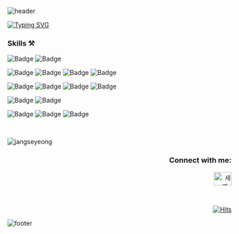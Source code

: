 ![header](https://capsule-render.vercel.app/api?type=waving&&color=gradient&height=100&section=header&fontSize=90)


<a href="https://git.io/typing-svg"><img src="https://readme-typing-svg.demolab.com?font=Roboto+Mono&weight=600&size=24&pause=1000&color=DF6695DA&width=435&lines=Hi%2C+I'm+Se+Yeong+%3A)" alt="Typing SVG" /></a>


<h3>Skills ⚒️</h3>

![Badge](https://img.shields.io/badge/JavaScript-F7DF1E?style=flat&logo=javascript&logoColor=white) ![Badge](https://img.shields.io/badge/TypeScript-3178C6?style=flat&logo=typescript&logoColor=white)

![Badge](https://img.shields.io/badge/React-61DAFB?style=flat&logo=react&logoColor=white) ![Badge](https://img.shields.io/badge/Next.js-000000?style=flat&logo=nextdotjs&logoColor=white) ![Badge](https://img.shields.io/badge/jQuery-0769AD?style=flat&logo=jquery&logoColor=white) ![Badge](https://img.shields.io/badge/AngularJS-0F0F11?style=flat&logo=angular&logoColor=white)




![Badge](https://img.shields.io/badge/CSS3-1572B6?style=flat&logo=css3&logoColor=white) ![Badge](https://img.shields.io/badge/Sass-CC6699?style=flat&logo=sass&logoColor=white) ![Badge](https://img.shields.io/badge/Styled_Component-DB7093?style=flat&logo=styledcomponents&logoColor=white) ![Badge](https://img.shields.io/badge/Tailwind_CSS-06B6D4?style=flat&logo=tailwindcss&logoColor=white) 


![Badge](https://img.shields.io/badge/React_Hook_Form-EC5990?style=flat&logo=reacthookform&logoColor=white) ![Badge](https://img.shields.io/badge/Zod-3E67B1?style=flat&logo=zod&logoColor=white)


![Badge](https://img.shields.io/badge/TanStack_Query-FF4154?style=flat&logo=reactquery&logoColor=white) ![Badge](https://img.shields.io/badge/Zustand-F56D2C?style=flat&logoColor=white) ![Badge](https://img.shields.io/badge/Redux_Toolkit-764ABC?style=flat&logoColor=white&logo=redux) 


<br/>

<p><img align="center" src="https://github-readme-stats.vercel.app/api?username=jangseyeong&show_icons=true&locale=en&theme=dracula" alt="jangseyeong" /></p>




<h3 align="right">Connect with me:</h3>
<p align="right">
<a href="https://linkedin.com/in/세영-장-88904a304" target="blank"><img align="center" src="https://raw.githubusercontent.com/rahuldkjain/github-profile-readme-generator/master/src/images/icons/Social/linked-in-alt.svg" alt="세영-장-88904a304" height="30" width="40" /></a>
</p>

<br />

<div align="right">
  
 [![Hits](https://hits.seeyoufarm.com/api/count/incr/badge.svg?url=https%3A%2F%2Fgithub.com%2FJANGSEYEONG&count_bg=%23FFD5D5&title_bg=%23FF7575&icon=&icon_color=%23E7E7E7&title=VISIT&edge_flat=false)](https://hits.seeyoufarm.com)
 

</div>

![footer](https://capsule-render.vercel.app/api?type=waving&&color=gradient&height=100&section=footer&fontSize=90)
